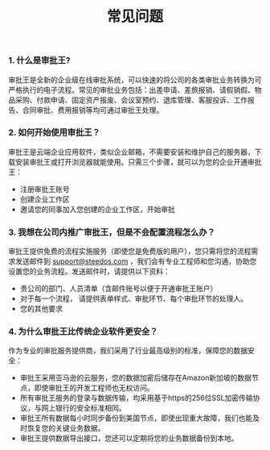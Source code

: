 ﻿---
title: 常见问题
---

### 1. 什么是审批王?

审批王是全新的企业级在线审批系统，可以快速的将公司的各类审批业务转换为可严格执行的电子流程。常见的审批业务包括：出差申请、差旅报销、请假销假、物品采购、付款申请、固定资产报废、会议室预约、退库管理、客服投诉、工作报告、合同审批、费用报销等均可通过审批王处理。

### 2. 如何开始使用审批王？

审批王是云端企业应用软件，类似企业邮箱，不需要安装和维护自己的服务器，下载安装审批王或打开浏览器就能使用。只需三个步骤，就可以为您的企业开通审批王：

- 注册审批王账号
- 创建企业工作区
- 邀请您的同事加入您创建的企业工作区，开始审批

### 3. 我想在公司内推广审批王，但是不会配置流程怎么办？

审批王提供免费的流程实施服务（即使您是免费版的用户），您只需将您的流程需求发送邮件到 support@steedos.com ，我们会有专业工程师和您沟通，协助您设置您的业务流程。发送邮件时，请提供以下资料：

- 贵公司的部门、人员清单（含邮件账号以便于开通审批王账户）
- 对于每一个流程， 请提供表单样式、审批环节、每个审批环节的处理人。
- 您的其他要求

### 4. 为什么审批王比传统企业软件更安全？

作为专业的审批服务提供商，我们采用了行业最高级别的标准，保障您的数据安全：

- 审批王采用亚马逊的云服务，您的数据加密后储存在Amazon新加坡的数据节点，即使审批王的开发工程师也无权访问。
- 所有审批王服务的登录与数据传输，均采用基于https的256位SSL加密传输协议，与网上银行的安全标准相同。
- 审批王所有数据每小时同步备份到美国节点，即使出现重大故障，我们也能及时恢复您的关键业务数据。
- 审批王提供数据导出接口，您还可以定期将您的业务数据备份到本地。

